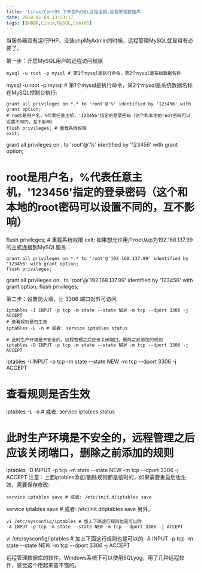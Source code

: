 ```yaml
---
title: 'Linux/CentOS 下开启MySQL远程连接,远程管理数据库'
date: 2018-01-04 13:53:17
tags: [数据库,Linux,MySQL,CentOS]
---
```


当服务器没有运行PHP、没装phpMyAdmin的时候，远程管理MySQL就显得有必要了。

<!-- more -->


第一步：开启MySQL用户的远程访问权限
```mysql
mysql -u root -p mysql # 第1个mysql是执行命令，第2个mysql是系统数据名称
```
mysql -u root -p mysql # 第1个mysql是执行命令，第2个mysql是系统数据名称
在MySQL控制台执行:
```mysql
grant all privileges on *.* to 'root'@'%' identified by '123456' with grant option;
# root是用户名，%代表任意主机，'123456'指定的登录密码（这个和本地的root密码可以设置不同的，互不影响）
flush privileges; # 重载系统权限
exit;
```
grant all privileges on *.* to 'root'@'%' identified by '123456' with grant option;
# root是用户名，%代表任意主机，'123456'指定的登录密码（这个和本地的root密码可以设置不同的，互不影响）
flush privileges; # 重载系统权限
exit;
如果想允许用户root从ip为192.168.137.99的主机连接到MySQL服务：
```mysql
grant all privileges on *.* to 'root'@'192.168.137.99' identified by '123456' with grant option;
flush privileges;

```
grant all privileges on *.* to 'root'@'192.168.137.99' identified by '123456' with grant option;
flush privileges;
 
第二步：设置防火墙，让 3306 端口对外可访问
```mysql
iptables -I INPUT -p tcp -m state --state NEW -m tcp --dport 3306 -j ACCEPT
# 查看规则是否生效
iptables -L -n # 或者: service iptables status
 
# 此时生产环境是不安全的，远程管理之后应该关闭端口，删除之前添加的规则
iptables -D INPUT -p tcp -m state --state NEW -m tcp --dport 3306 -j ACCEPT
```
iptables -I INPUT -p tcp -m state --state NEW -m tcp --dport 3306 -j ACCEPT
# 查看规则是否生效
iptables -L -n # 或者: service iptables status
 
# 此时生产环境是不安全的，远程管理之后应该关闭端口，删除之前添加的规则
iptables -D INPUT -p tcp -m state --state NEW -m tcp --dport 3306 -j ACCEPT
注意：上面iptables添加/删除规则都是临时的，如果需要重启后也生效，需要保存修改:
```mysql
service iptables save # 或者: /etc/init.d/iptables save
```
service iptables save # 或者: /etc/init.d/iptables save
另外，
```mysql
vi /etc/sysconfig/iptables # 加上下面这行规则也是可以的
-A INPUT -p tcp -m state --state NEW -m tcp --dport 3306 -j ACCEPT
```
vi /etc/sysconfig/iptables # 加上下面这行规则也是可以的
-A INPUT -p tcp -m state --state NEW -m tcp --dport 3306 -j ACCEPT

远程管理数据库的软件，Windows系统下可以使用SQLyog，用了几种远程软件，感觉这个用起来蛮不错的。
 